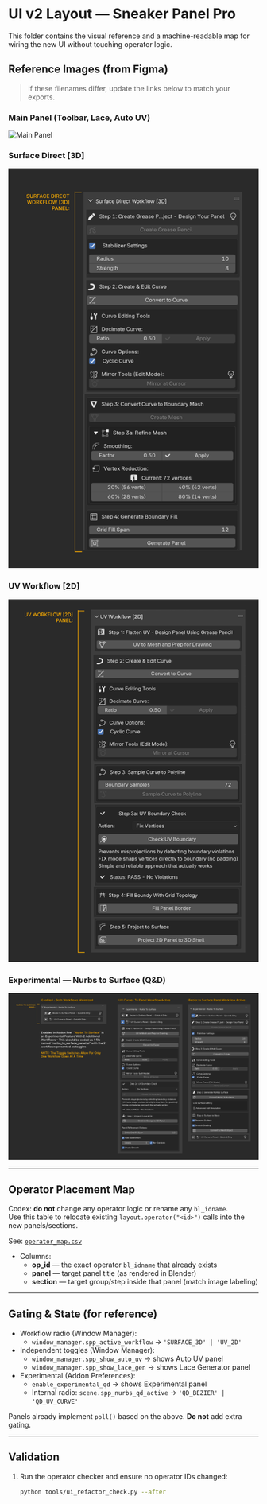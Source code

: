 # UI v2 Layout — Sneaker Panel Pro

This folder contains the visual reference and a machine-readable map for wiring the new UI without touching operator logic.

## Reference Images (from Figma)

> If these filenames differ, update the links below to match your exports.

### Main Panel (Toolbar, Lace, Auto UV)
![Main Panel](./01_MainPanel_LaceGen_AutoUV.png)

### Surface Direct [3D]
![Surface 3D](./02_SurfaceDirect_3D.png)

### UV Workflow [2D]
![UV 2D](./03_UV_Workflow_2D.png)

### Experimental — Nurbs to Surface (Q&D)
![Experimental](./04_Experimental_Nurbs_QD.png)

---

## Operator Placement Map

Codex: **do not** change any operator logic or rename any `bl_idname`.  
Use this table to relocate existing `layout.operator("<id>")` calls into the new panels/sections.

See: [`operator_map.csv`](./operator_map.csv)

- Columns:
  - **op_id** — the exact operator `bl_idname` that already exists
  - **panel** — target panel title (as rendered in Blender)
  - **section** — target group/step inside that panel (match image labeling)

---

## Gating & State (for reference)

- Workflow radio (Window Manager):
  - `window_manager.spp_active_workflow` → `'SURFACE_3D' | 'UV_2D'`
- Independent toggles (Window Manager):
  - `window_manager.spp_show_auto_uv` → shows Auto UV panel
  - `window_manager.spp_show_lace_gen` → shows Lace Generator panel
- Experimental (Addon Preferences):
  - `enable_experimental_qd` → shows Experimental panel
  - Internal radio: `scene.spp_nurbs_qd_active` → `'QD_BEZIER' | 'QD_UV_CURVE'`

Panels already implement `poll()` based on the above. **Do not** add extra gating.

---

## Validation

1. Run the operator checker and ensure no operator IDs changed:
   ```bash
   python tools/ui_refactor_check.py --after

